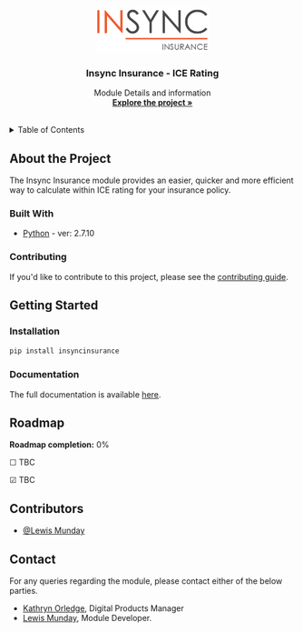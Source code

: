 <!-- Placeholder Objects
&#9744; Unchecked box
&#9745; Checked box
 -->

<!-- PROJECT LOGO -->
<br />
<div align="center">
  <a href="https://www.insyncinsurance.co.uk/">
    <img src="./img/insync-logo.png" alt="Insync Insurance Logo" width="200" height="80">
  </a>

  <h3 align="center">Insync Insurance - ICE Rating</h3>

  <p align="center">
    Module Details and information
    <br />
    <a href="https://github.com/insyncinsurance/insyncinsurance"><strong>Explore the project »</strong></a>
    <br />
    <br />
  </p>
</div>

<!-- TABLE OF CONTENTS -->
<details>
  <summary>Table of Contents</summary>
  <ol>
    <li>
      <a href="#about-the-project">About The Project</a>
      <ul>
        <li><a href="#built-with">Built With</a></li>
      </ul>
    <ul>
        <li><a href="#contributing">Contributing</a></li>
      </ul>
    </li>
    <li>
      <a href="#getting-started">Getting Started</a>
      <ul>
        <li><a href="#intallation">Installation</a></li>
        <li><a href="#documentation">Documentation</a></li>
      </ul>
    </li>
    <li><a href="#contributors">Contributors</a></li>
    <li><a href="#roadmap">Roadmap</a></li>
    <li><a href="#contact">Contact</a></li>
  </ol>
</details>

## About the Project

The Insync Insurance module provides an easier, quicker and more efficient way to calculate within ICE rating for your insurance policy.

### Built With

* [Python](https://www.python.org) - ver: 2.7.10

### Contributing
If you'd like to contribute to this project, please see the [contributing guide](CONTRIBUTING.md).

## Getting Started

### Installation

```bash
pip install insyncinsurance
```

### Documentation
The full documentation is available [here](https://www.insyncinsurance.co.uk/docs/).

## Roadmap

**Roadmap completion:** 0%

&#9744; TBC

&#9745; TBC

## Contributors
- [@Lewis Munday](https://www.github.com/lewismunday)

## Contact

For any queries regarding the module, please contact either of the below parties. 

* [Kathryn Orledge](mailto:kathryn.orledge@insyncinsurance.co.uk), Digital Products Manager 
* [Lewis Munday](mailto:lewis.munday@insyncinsurance.co.uk), Module Developer. 
